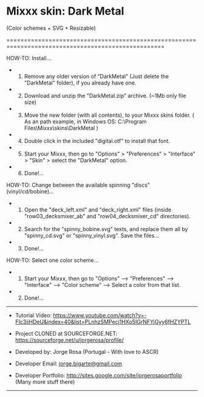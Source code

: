 # Mixxx skin: Dark Metal
(Color schemes + SVG + Resizable)

===================================================================================================

HOW-TO: Install...

- 1) Remove any older version of "DarkMetal" (Just delete the "DarkMetal" folder), if you already have one.
- 2) Download and unzip the "DarkMetal.zip" archive. (~1Mb only file size)
- 3) Move the new folder (with all contents), to your Mixxx skins folder. ( As an path example, in Windows OS: C:\Program Files\Mixxx\skins\DarkMetal )
- 4) Double click in the included "digital.otf" to install that font.
- 5) Start your Mixxx, then go to "Options" > "Preferences" > "Interface" > "Skin" > select the "DarkMetal" option.
- 6) Done!...

HOW-TO: Change between the available spinning "discs" (vinyl/cd/bobine)...

- 1) Open the "deck_left.xml" and "deck_right.xml" files (inside "row03_decksmixer_ab" and "row04_decksmixer_cd" directories).
- 2) Search for the "spinny_bobine.svg" texts, and replace them all by "spinny_cd.svg" or "spinny_vinyl.svg". Save the files...
- 3) Done!...

HOW-TO: Select one color scheme...

- 1) Start your Mixxx, then go to "Options" --> "Preferences" --> "Interface" --> "Color scheme" --> Select a color from that list.
- 2) Done!...

--------------------------------------------------------------------------------------------------

- Tutorial Video: https://www.youtube.com/watch?v=-FIc3iiHDeU&index=40&list=PLnhzSMPecj1HXo5IGrNFYiGyy6fHZYPTL

- Project CLONED at SOURCEFORGE.NET: https://sourceforge.net/u/jorgerosa/profile/
- Developed by: Jorge Rosa (Portugal - With love to ASCR)
- Developer Email: jorge.bigarte@gmail.com
- Developer Portfolio: http://sites.google.com/site/jorgerosaportfolio (Many more stuff there)

--------------------------------------------------------------------------------------------------


